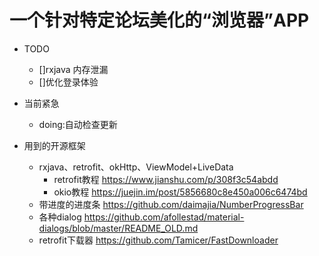 # 一个针对特定论坛美化的“浏览器”APP
- TODO
    - []rxjava 内存泄漏
    - []优化登录体验
- 当前紧急
    - doing:自动检查更新

- 用到的开源框架
    - rxjava、retrofit、okHttp、ViewModel+LiveData
        - retrofit教程 https://www.jianshu.com/p/308f3c54abdd
        - okio教程 https://juejin.im/post/5856680c8e450a006c6474bd
    - 带进度的进度条 https://github.com/daimajia/NumberProgressBar
    - 各种dialog https://github.com/afollestad/material-dialogs/blob/master/README_OLD.md
    - retrofit下载器 https://github.com/Tamicer/FastDownloader